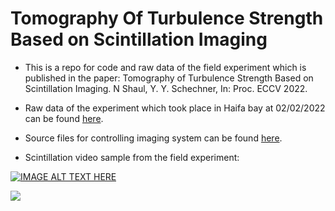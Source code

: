 # Tomography Of Turbulence Strength Based on Scintillation Imaging

* This is a repo for code and raw data of the field experiment which is published in the paper: Tomography of Turbulence Strength Based on Scintillation Imaging. N Shaul, Y. Y. Schechner, In: Proc. ECCV 2022.
* Raw data of the experiment which took place in Haifa bay at 02/02/2022 can be found [here](https://technionmail-my.sharepoint.com/:f:/g/personal/hybridlab_technion_ac_il/EijmwytR5qNMjLHg_MB0l5ABYp5k-aGzZW-ZMTzEv3Ll-g?e=4Ql63B). 

* Source files for controlling imaging system can be found [here](/src).
* Scintillation video sample from the field experiment:

[![IMAGE ALT TEXT HERE](https://img.youtube.com/vi/RRp_Qc8MPZU/0.jpg)](https://www.youtube.com/watch?v=KibeQY8pxyc)

![](https://github.com//nirshaul/ScintillationTomography/ezgif-5-d809c01086.gif)
